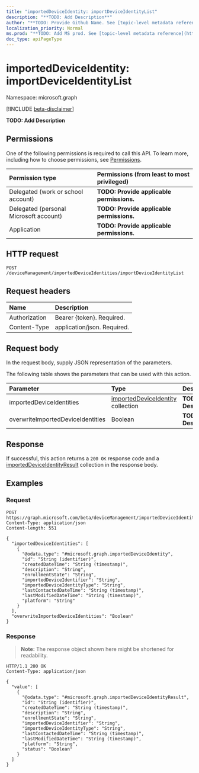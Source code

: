 ```yaml
---
title: "importedDeviceIdentity: importDeviceIdentityList"
description: "**TODO: Add Description**"
author: "**TODO: Provide Github Name. See [topic-level metadata reference](https://msgo.azurewebsites.net/add/document/guidelines/metadata.html#topic-level-metadata)**"
localization_priority: Normal
ms.prod: "**TODO: Add MS prod. See [topic-level metadata reference](https://msgo.azurewebsites.net/add/document/guidelines/metadata.html#topic-level-metadata)**"
doc_type: apiPageType
---
```


# importedDeviceIdentity: importDeviceIdentityList
Namespace: microsoft.graph

[!INCLUDE [beta-disclaimer](../../includes/beta-disclaimer.md)]

**TODO: Add Description**

## Permissions
One of the following permissions is required to call this API. To learn more, including how to choose permissions, see [Permissions](/graph/permissions-reference).

|Permission type|Permissions (from least to most privileged)|
|:---|:---|
|Delegated (work or school account)|**TODO: Provide applicable permissions.**|
|Delegated (personal Microsoft account)|**TODO: Provide applicable permissions.**|
|Application|**TODO: Provide applicable permissions.**|

## HTTP request

<!-- {
  "blockType": "ignored"
}
-->
``` http
POST /deviceManagement/importedDeviceIdentities/importDeviceIdentityList
```

## Request headers
|Name|Description|
|:---|:---|
|Authorization|Bearer {token}. Required.|
|Content-Type|application/json. Required.|

## Request body
In the request body, supply JSON representation of the parameters.

The following table shows the parameters that can be used with this action.

|Parameter|Type|Description|
|:---|:---|:---|
|importedDeviceIdentities|[importedDeviceIdentity](../resources/importeddeviceidentity.md) collection|**TODO: Add Description**|
|overwriteImportedDeviceIdentities|Boolean|**TODO: Add Description**|



## Response

If successful, this action returns a `200 OK` response code and a [importedDeviceIdentityResult](../resources/importeddeviceidentityresult.md) collection in the response body.

## Examples

### Request
<!-- {
  "blockType": "request",
  "name": "importeddeviceidentity_importdeviceidentitylist"
}
-->
``` http
POST https://graph.microsoft.com/beta/deviceManagement/importedDeviceIdentities/importDeviceIdentityList
Content-Type: application/json
Content-length: 551

{
  "importedDeviceIdentities": [
    {
      "@odata.type": "#microsoft.graph.importedDeviceIdentity",
      "id": "String (identifier)",
      "createdDateTime": "String (timestamp)",
      "description": "String",
      "enrollmentState": "String",
      "importedDeviceIdentifier": "String",
      "importedDeviceIdentityType": "String",
      "lastContactedDateTime": "String (timestamp)",
      "lastModifiedDateTime": "String (timestamp)",
      "platform": "String"
    }
  ],
  "overwriteImportedDeviceIdentities": "Boolean"
}
```


### Response
>**Note:** The response object shown here might be shortened for readability.
<!-- {
  "blockType": "response",
  "truncated": true,
  "@odata.type": "Collection(microsoft.graph.importedDeviceIdentityResult)"
}
-->
``` http
HTTP/1.1 200 OK
Content-Type: application/json

{
  "value": [
    {
      "@odata.type": "#microsoft.graph.importedDeviceIdentityResult",
      "id": "String (identifier)",
      "createdDateTime": "String (timestamp)",
      "description": "String",
      "enrollmentState": "String",
      "importedDeviceIdentifier": "String",
      "importedDeviceIdentityType": "String",
      "lastContactedDateTime": "String (timestamp)",
      "lastModifiedDateTime": "String (timestamp)",
      "platform": "String",
      "status": "Boolean"
    }
  ]
}
```

